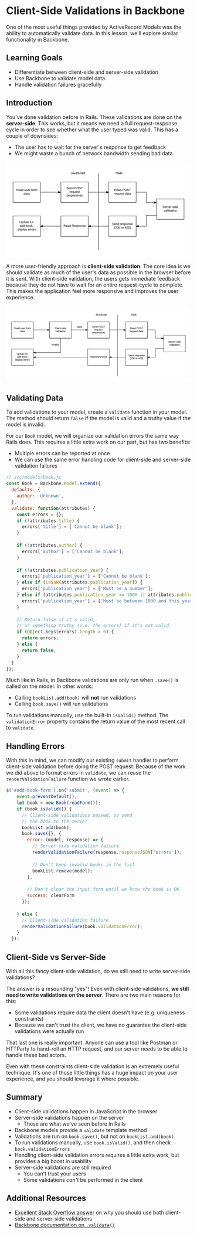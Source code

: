 # Client-Side Validations in Backbone

One of the most useful things provided by ActiveRecord Models was the ability to automatically validate data. In this lesson, we'll explore similar functionality in Backbone.

## Learning Goals

- Differentiate between client-side and server-side validation
- Use Backbone to validate model data
- Handle validation failures gracefully

## Introduction

You've done validation before in Rails. These validations are done on the **server-side**. This works, but it means we need a full request-response cycle in order to see whether what the user typed was valid. This has a couple of downsides:

- The user has to wait for the server's response to get feedback
- We might waste a bunch of network bandwidth sending bad data

![server-side validation](images/validations/server-side-validation.png)
<!-- TODO DPR: give edit rights to other instructors https://www.lucidchart.com/documents/edit/423ebc54-2ba0-424a-8534-1c0cfd8fbd33# -->

A more user-friendly approach is **client-side validation**. The core idea is we should validate as much of the user's data as possible in the browser before it is sent. With client-side validation, the users gets immediate feedback because they do not have to wait for an entire request-cycle to complete. This makes the application feel more responsive and improves the user experience.

![client-side validation](images/validations/client-side-validation.png)

## Validating Data

To add validations to your model, create a `validate` function in your model. The method should return `false` if the model is valid and a truthy value if the model is invalid.

For our `Book` model, we will organize our validation errors the same way Rails does. This requires a little extra work on our part, but has two benefits:
- Multiple errors can be reported at once
- We can use the same error handling code for client-side and server-side validation failures

```javascript
// src/models/book.js
const Book = Backbone.Model.extend({
  defaults: {
    author: 'Unknown',
  },
  validate: function(attributes) {
    const errors = {};
    if (!attributes.title) {
      errors['title'] = ['Cannot be blank'];
    }

    if (!attributes.author) {
      errors['author'] = ['Cannot be blank'];
    }

    if (!attributes.publication_year) {
      errors['publication_year'] = ['Cannot be blank'];
    } else if (isNaN(attributes.publication_year)) {
      errors['publication_year'] = ['Must be a number'];
    } else if (attributes.publication_year <= 1000 || attributes.publication_year > (new Date()).getFullYear()) {
      errors['publication_year'] = ['Must be between 1000 and this year'];
    }

    // Return false if it's valid,
    // or something truthy (i.e. the errors) if it's not valid
    if (Object.keys(errors).length > 0) {
      return errors;
    } else {
      return false;
    }
  }
});
```

Much like in Rails, in Backbone validations are only run when `.save()` is called on the model. In other words:
- Calling `bookList.add(book)` will **not** run validations
- Calling `book.save()` will run validations

To run validations manually, use the built-in `isValid()` method. The `validationError` property contains the return value of the most recent call to `validate`.

## Handling Errors

With this in mind, we can modify our existing `submit` handler to perform client-side validation before doing the POST request. Because of the work we did above to format errors in `validate`, we can reuse the `renderValidationFailure` function we wrote earlier.

```javascript
$('#add-book-form').on('submit', (event) => {
    event.preventDefault();
    let book = new Book(readForm());
    if (book.isValid()) {
      // Client-side validations passed, so send
      // the book to the server
      bookList.add(book);
      book.save({}, {
        error: (model, response) => {
          // Server-side validation failure
          renderValidationFailure(response.responseJSON['errors']);

          // Don't keep invalid books in the list
          bookList.remove(model);
        },

        // Don't clear the input form until we know the book is OK
        success: clearForm
      });

    } else {
      // Client-side validation failure
      renderValidationFailure(book.validationError);
    }
  });
```

## Client-Side vs Server-Side

With all this fancy client-side validation, do we still need to write server-side validations?

The answer is a resounding "yes"! Even with client-side validations, **we still need to write validations on the server**. There are two main reasons for this:

- Some validations require data the client doesn't have (e.g. uniqueness constraints)
- Because we can't trust the client, we have no guarantee the client-side validations were actually run

That last one is really important. Anyone can use a tool like Postman or HTTParty to hand-roll an HTTP request, and our server needs to be able to handle these bad actors.

Even with these constraints client-side validation is an extremely useful technique. It's one of those little things has a huge impact on your user experience, and you should leverage it where possible.

## Summary

- Client-side validations happen in JavaScript in the browser
- Server-side validations happen on the server
  - These are what we've seen before in Rails
- Backbone models provide a `validate` template method
- Validations are run on `book.save()`, but not on `bookList.add(book)`
- To run validations manually, use `book.isValid()`, and then check `book.validationErrors`
- Handling client-side validation errors requires a little extra work, but provides a big boost in usability
- Server-side validations are still required
  - You can't trust your users
  - Some validations _can't_ be performed in the client

## Additional Resources

- [Excellent Stack Overflow answer](https://stackoverflow.com/a/162579/1513338) on why you should use both client-side and server-side validations
- [Backbone documentation on `.validate()`](http://backbonejs.org/#Model-validate)
